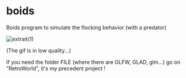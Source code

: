 # boids
Boids program to simulate the flocking behavior (with a predator)

![extrait(1)](https://user-images.githubusercontent.com/109032171/204384885-ae9e1f79-2aab-4dc6-97ad-44e59367d568.gif)

(The gif is in low quality...)


If you need the folder FILE (where there are GLFW, GLAD, glm...) go on "RetroWorld", it's my precedent project !
